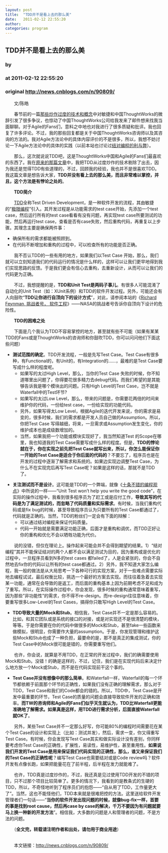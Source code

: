 ```yaml
---
layout: post
title:  "TDD并不是看上去的那么美"
date:   2011-02-12 22:55:20
author: 
categories: program
---
```


## TDD并不是看上去的那么美
### by 
### at 2011-02-12 22:55:20
### original <http://news.cnblogs.com/n/90809/>

<p>　　文/陈皓</p>
<p>　　春节前的一篇<a title="那些炒作过度的技术和概念" href="http://coolshell.cn/articles/3609.html">那些炒作过度的技术和概念</a>中对敏捷和中国ThoughtWorks的微辞引发了很多争议，也惊动了中国ThoughtWorks公司给我发来了邮件想来找我当面聊聊。对于Agile的Fans们，意料之中地也对我进行了很多质疑和批评。我也回复了许多评论。不过，我的那些回复都是关于中国ThoughtWorks咨询师以及其咨询的方法的。我对Agile方法论中的具体内容评价的不是很多，所以，我想不妨讨论一下Agile方法论中的具体的实践（以前本站也讨论过<a href="http://coolshell.cn/articles/16.html">结对编程的利与弊</a>）。</p>
<p>　　那么，这次就说说TDD吧，这是ThoughtWorks中国和Agile的Fans们最喜欢的东西了。我在<a href="http://coolshell.cn/articles/3609.html">原来的那篇文章</a>中，我把TDD从过度炒作的技术剔除了出去，因为我还是觉得TDD有些道理的，不过，回顾我的经验，我也并不是很喜欢TDD。我这篇文章是想告诉大家，<strong>TDD并没有看上去的那么美，而且非常难以掌控，并且，这个方法是有悖论之处的</strong>。</p>
<p>　　<strong>TDD简介</strong></p>
<p>　　<a href="http://en.wikipedia.org/wiki/Test-driven_development">TDD</a>全称Test Driven Development，是一种软件开发的流程，其由敏捷的“<a href="http://en.wikipedia.org/wiki/Extreme_programming">极限编程</a>”引入。其开发过程是从功能需求的test case开始，先添加一个test case，然后运行所有的test case看看有没有问题，再实现test case所要测试的功能，然后再运行test case，查看是否有case失败，然后重构代码，再重复以上步骤。其理念主要是确保两件事：</p>
<ul>
<li>确保所有的需求都能被照顾到。</li>
<li>在代码不断增加和重构的过程中，可以检查所有的功能是否正确。</li>
</ul>
<p>　　我不否认TDD的一些有用的地方，如果我们以Test Case 开始，那么，我们就可以立刻知道我们的代码运行的情况是什么样的，这样可以让我们更早地得到我们实现思路的反馈。于是我们更会有信心去重构，去重新设计，从而可以让我们的代码更为正确。</p>
<p>　　不过，我想提醒的是，<strong>TDD和Unit Test是两码子事儿</strong>。有很多人可能混淆了自动化的Unit Test（如：XUnit系例）和TDD的软件开发过程。另外，可能还会有人向鼓吹“<strong>TDD让你进行自顶向下的设计方式</strong>”，对此，请参阅本站的《<a href="http://coolshell.cn/articles/1654.html">Richard Feynman, 挑战者号， 软件工程</a>》——NASA的挑战者号告诉你自顶向下设计的危险性。</p>
<p>　　<strong>TDD的困难之处</strong></p>
<p>　　下面是几个我认为TDD不容易掌控的地方，甚至就有些不可能（如果有某某TDD的Fans或是ThoughtWorks的咨询师和你鼓吹TDD，你可以问问他们下面这些问题）</p>
<ul>
<li><strong>测试范围的确定</strong>。TDD开发流程，一般是先写Test Case。Test Case有很多种，有Functional的，有Unit的，有Integration的……，最难的是Test Case要写成什么样的程度呢。<br>
<ul>
<li>如果写的太过High Level，那么，当你的Test Case 失败的时候，你不知道哪里出问题了，你得要花很多精力去debug代码。而我们希望的是其能够告诉我是哪个模块出的问题。只有High Level的Test Case，岂不就是Waterfall中的Test环节?</li>
<li>如果写的太过Low Level，那么，带来的问题是，你需要花两倍的时间来维护你的代码，一份给test case，一份给实现的功能代码。</li>
<li>另外，如果写得太Low Level，根据Agile的迭代开发来说，你的需求是易变的，很多时候，我们的需求都是开发人员自己做的Assumption。所以，你把Test Case 写得越细，将来，一旦需求或Assumption发生变化，你的维护成本也是成级数增加的。</li>
<li>当然，如果我把一个功能或模块实现好了，我当然知道Test 的Scope在哪里，我也知道我的Test Case需要写成什么样的程度。但是，<strong>TDD的悖论就在于，你在实现之前先把Test Case就写出来，所以，你怎么能保证你一开始的Test Case是适合于你后面的代码的</strong>？不要忘了，程序员也是在开发的过程中逐渐了解需求和系统的。如果边实现边调整Test Case，为什么不在实现完后再写Test Case呢？如果是这样的话，那就不是TDD了。</li>
</ul>
</li>
</ul>
<ul>
<li><strong>关注测试而不是设计</strong>。这可能是TDD的一个弊端，就像《<a title="十条不错的编程观点" href="http://coolshell.cn/articles/2424.html">十条不错的编程观点</a>》中所说的一样——“Unit Test won’t help you write the good code”，在实际的操作过程中，我看到很多程序员为了赶工或是应付工作，<strong>导致其写的代码是为了满足测试的，而忽略了代码质量和实际需求</strong>。有时候，当我们重构代码或是fix bug的时候，甚至导致程序员认为只要所有的Test Case都通过了，代码就是正确的。当然，TDD的粉丝们一定会有下面的辩解：
<ul>
<li>可以通过结对编程来保证代码质量。</li>
<li>代码一开始就是需要满足功能正确，后面才是重构和调优，而TDD正好让你的重构和优化不会以牺牲功能为代价。</li>
</ul>
</li>
</ul>
<p>　　说的没错，但仅在理论上。操作起来可能会并不会得到期望的结果。1）“结对编程”其并不能保证结对的两个人都不会以满足测试为目的，因为重构或是优化的过程中，一旦程序员看到N多的test cases 都failed了，人是会紧张的，你会不自然地去fix你的代码以让所有的test case都通过。2）另外，我不知道大家怎么编程，我一般的做法是从大局思考一下各种可行的实现方案，对于一些难点需要实际地去编程试试，最后权衡比较，挑选一个最好的方案去实现。而往往着急着去实现某一功能，通常在会导致的是返工，而后面的重构基本上因为前期考虑不足和成为了重写。所以，在实际操作过程中，你会发现，很多时候的重构通常意味着重写，因为那些”非功能性”的需求，你不得不re-design。而re-design往往意味着，你要重写很多Low-Level的Test Cases，搞得你只敢写High Level的Test Case。 </p>
<ul>
<li><strong>TDD导致大量的Mock和Stub</strong>。相信我，Test Case并不一定是那么容易的。比如，和其它团队或是系统的接口的对接，或是对实现还不是很清楚的模块，等等。于是你需要在你的代码中做很多的Mock和Stub，甚至fake一些函数来做模拟，很明显，你需要作大量的assumption。于是，你发现管理和维护这些Mock和Stub也成了一种负担，最要命的是，那不是真正的集成测试，你的Test Case中的Mock很可能是错的，你需要重写他们。</li>
</ul>
<p>　　也许，你会说，就算是不用TDD，在正常的开发过程中，我们的确需要使用Mock和Stub。没错！的确是这样的，不过，记住，我们是在实现代码后来决定什么地方放一个Mock或Stub，而不是在代码实现前干这个事的。 </p>
<ul>
<li><strong>Test Case并没有想像中的那么简单</strong>。和Waterfall一样，Waterfall的每一个环节都依赖于前面那个环节的正确性，如果我们没有正确的理解需求，那么对于TDD，Test Case和我们的Code都会的错的。所以，TDD中，Test Case是开发中最重要的环节，Test Case的质量的问题会直接导致软件开发的正确和效率。<strong>而TW的咨询师和Agile的Fans们似乎天生就认为，TDD比Waterfall更能准确地了解需求。如果真是这样，用TDD进行需求分析，后面直接Waterfall就OK了</strong>。</li>
</ul>
<p>　　另外，某些Test Case并不一定那么好写，你可能80%的编程时间需要花在某个Test Case的设计和实现上（比如：测试并发），然后，需求一变，你又得重写Test Case。有时候，你会发现写Test Case其实和做实际设计没有差别，你同样要考虑你Test Case的正确性，扩展性，易读性，易维护性，甚至重用性。<strong>如果说我们开发的Test Case是用来保证我们代码实现的正确性，那么，谁又来保证我们的Test Case的正确性呢</strong>？编写Test Case也需要结对或是Code review吗？软件开发有点像长跑，如果把能量花在了前半程，后半程在发力就能难了。</p>
<p>　　也许，TDD真是过度炒作的，不过，我还真是见过使用TDD开发的不错的项目，只不过那个项目比较简单了。更多的情况下，我看到的是教条式的生硬的TDD，所以，不奇怪地听到了程序员们的抱怨——“自从用了TDD，工作量更大了”。当然，这也不能怪他们，TDD本来就是很难把控的方法。这里送给软件开发管理者们一句话——“<strong>当你的软件开发出现问题的时候，就像bug-fix一样，首要的事是找到root cause，然后再case by case的解决，千万不要因为有问题就要马上换一种新的开发方法</strong>”。相信我，大多数的问题是人和管理者的问题，不是方法的问题。</p>
<p>　　（<strong>全文完，转载请注明作者和出处，请勿用于商业用途</strong>）</p><p><br>　　本文链接：<a href="http://news.cnblogs.com/n/90809/">http://news.cnblogs.com/n/90809/</a></p><img src="http://news.cnblogs.com/news/rssclick.aspx?id=90809" width="1" height="1" alt="">